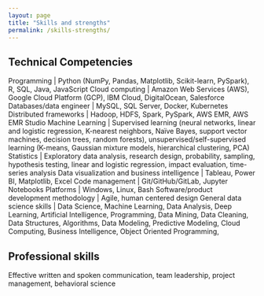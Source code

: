 ```yaml
---
layout: page
title: "Skills and strengths"
permalink: /skills-strengths/
---
```


## Technical Competencies 

Programming | Python (NumPy, Pandas, Matplotlib, Scikit-learn, PySpark), R, SQL, Java, JavaScript
Cloud computing | Amazon Web Services (AWS), Google Cloud Platform (GCP), IBM Cloud, DigitalOcean, Salesforce
Databases/data engineer | MySQL, SQL Server, Docker, Kubernetes
Distributed frameworks | Hadoop, HDFS, Spark, PySpark, AWS EMR, AWS EMR Studio
Machine Learning | Supervised learning (neural networks, linear and logistic regression, K-nearest neighbors, Naïve Bayes, support vector machines, decision trees, random forests), unsupervised/self-supervised learning (K-means, Gaussian mixture models, hierarchical clustering, PCA)
Statistics | Exploratory data analysis, research design, probability, sampling, hypothesis testing, linear and logistic regression, impact evaluation, time-series analysis
Data visualization and business intelligence | Tableau, Power BI, Matplotlib, Excel
Code management | Git/GitHub/GitLab, Jupyter Notebooks 
Platforms | Windows, Linux, Bash
Software/product development methodology | Agile, human centered design
General data science skills | Data Science, Machine Learning, Data Analysis, Deep Learning, Artificial Intelligence, Programming, Data Mining, Data Cleaning, Data Structures, Algorithms, Data Modeling, Predictive Modeling, Cloud Computing, Business Intelligence, Object Oriented Programming, 

## Professional skills

Effective written and spoken communication, team leadership, project management, behavioral science
